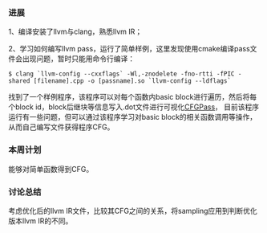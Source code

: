 ### 进展

1、编译安装了llvm与clang，熟悉llvm IR；

2、学习如何编写llvm pass，运行了简单样例，这里发现使用cmake编译pass文件会出现问题，暂时只能用命令行编译：

```
$ clang `llvm-config --cxxflags` -Wl,-znodelete -fno-rtti -fPIC -shared [filename].cpp -o [passname].so `llvm-config --ldflags`
```

找到了一个样例程序，该程序可以对每个函数内basic block进行遍历，然后将每个block id，block后继块等信息写入.dot文件进行可视化[CFGPass](https://github.com/bin2415/llvm_CFGPass)，
目前该程序运行有一些问题，但可以通过该程序学习对basic block的相关函数调用等操作，从而自己编写文件获得程序CFG。

### 本周计划

能够对简单函数得到CFG。

### 讨论总结

考虑优化后的llvm IR文件，比较其CFG之间的关系，将sampling应用到判断优化版本llvm IR的不同。
